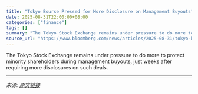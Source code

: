 ```yaml
---
title: "Tokyo Bourse Pressed for More Disclosure on Management Buyouts"
date: 2025-08-31T22:00:00+08:00
categories: ["finance"]
tags: []
summary: "The Tokyo Stock Exchange remains under pressure to do more to protect minority shareholders during management buyouts, just weeks after requiring more disclosures on such deals."
source_url: "https://www.bloomberg.com/news/articles/2025-08-31/tokyo-bourse-pressed-for-more-disclosure-on-management-buyouts"
---
```


The Tokyo Stock Exchange remains under pressure to do more to protect minority shareholders during management buyouts, just weeks after requiring more disclosures on such deals.

---

*来源: [原文链接](https://www.bloomberg.com/news/articles/2025-08-31/tokyo-bourse-pressed-for-more-disclosure-on-management-buyouts)*
